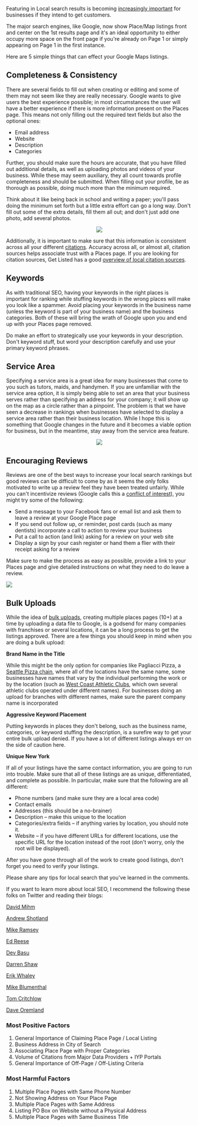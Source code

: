 
Featuring in Local search results is becoming [increasingly
important](https://sites.google.com/a/pressatgoogle.com/googleplaces/metrics) for businesses if they intend to get customers.

The major search engines, like Google, now show Place/Map listings front
and center on the 1st results page and it's an ideal opportunity to
either occupy more space on the front page if you're already on Page 1
or simply appearing on Page 1 in the first instance.

Here are 5 simple things that can effect your Google Maps listings.

## Completeness & Consistency

<div>

There are several fields to fill out when creating or editing and some
of them may not seem like they are really necessary. Google wants to
give users the best experience possible; in most circumstances the user
will have a better experience if there is more information present on
the Places page. This means not only filling out the required text
fields but also the optional
ones:

</div>

- Email address
- Website
- Description
- Categories

<div>

Further, you should make sure the hours are accurate, that you have
filled out additional details, as well as uploading photos and videos of
your business. While these may seem auxiliary, they all count towards
profile completeness and should be submitted. When filling out your
profile, be as thorough as possible, doing much more than the minimum
required.

</div>

<div>

Think about it like being back in school and writing a paper; you'll
pass doing the minimum set forth but a little extra effort can go a long
way. Don't fill out some of the extra details, fill them all out; and
don't just add one photo, add several photos.

</div>

<div style="text-align: center;">

[![](/assets/Additional%20Details-framed.png)](http://maps.google.com/maps/place?cid=17498354326215606665)

</div>

<div>

Additionally, it is important to make sure that this information is
consistent across all your different
[citations](http://getlisted.org/resources/why-citations-are-important.aspx). Accuracy across all, or almost all, citation sources helps associate trust with a Places page. If you are looking for citation sources, Get Listed has a good [overview of local citation
sources](http://getlisted.org/resources/where-to-get-citations.aspx).

</div>

<div>

## Keywords

</div>

<div>

As with traditional SEO, having your keywords in the right places is
important for ranking while stuffing keywords in the wrong places will
make you look like a spammer. Avoid placing your keywords in the
business name (unless the keyword is part of your business name) and the
business categories. Both of these will bring the wrath of Google upon
you and end up with your Places page removed.

</div>

<div>

Do make an effort to strategically use your keywords in your
description. Don't keyword stuff, but word your description carefully
and use your primary keyword phrases.

</div>

<div>

## Service Area

</div>

<div>

Specifying a service area is a great idea for many businesses that come
to you such as tutors, maids, and handymen. If you are unfamiliar with
the service area option, it is simply being able to set an area that
your business serves rather than specifying an address for your company;
it will show up on the map as a circle rather than a pinpoint. The
problem is that we have seen a decrease in rankings when businesses have
selected to display a service area rather than their business location.
While I hope this is something that Google changes in the future and it
becomes a viable option for business, but in the meantime, stay away
from the service area feature.

</div>

<div style="text-align: center;">

![](/assets/Service%20Area-framed.png)

</div>

<div>

## Encouraging Reviews

</div>

<div>

Reviews are one of the best ways to increase your local search rankings
but good reviews can be difficult to come by as it seems the only folks
motivated to write up a review feel they have been treated unfairly.
While you can't incentivize reviews (Google calls this a [conflict of
interest](http://www.google.com/support/places/bin/answer.py?hl=en&answer=187622)), you might try some of the
following:

</div>

- Send a message to your Facebook fans or email list and ask them to
  leave a review at your Google Place page
- If you send out follow up, or reminder, post cards (such as many
  dentists) incorporate a call to action to review your business
- Put a call to action (and link) asking for a review on your web site
- Display a sign by your cash register or hand them a flier with their
  receipt asking for a review

Make sure to make the process as easy as possible, provide a link to
your Places page and give detailed instructions on what they need to do
leave a review.

![](/assets/Roros%20reviews-framed.png)

<div>

## Bulk Uploads

</div>

<div>

While the idea of [bulk
uploads](http://www.google.com/support/places/bin/static.py?hl=en&page=guide.cs&guide=28247&topic=28291&from=28092&rd=1), creating multiple places pages (10+) at a time by uploading a data file to Google, is a godsend for many companies with franchises or several
locations, it can be a long process to get the listings approved. There
are a few things you should keep in mind when you are doing a bulk
upload:

</div>

<div>

**Brand Name in the Title**

</div>

<div>

While this might be the only option for companies like Pagliacci Pizza,
a [Seattle Pizza chain](http://www.pagliacci.com/), where all of the locations have the same name, some businesses have names that vary by the individual performing the work or by the location (such as [West Coast Athletic Clubs](http://www.wcaclubs.com/), which own several athletic clubs operated under different names). For businesses doing an upload for branches with different names, make sure the parent company name is incorporated

</div>

<div>

**Aggressive Keyword Placement**

</div>

<div>

Putting keywords in places they don't belong, such as the business name,
categories, or keyword stuffing the description, is a surefire way to
get your entire bulk upload denied. If you have a lot of different
listings always err on the side of caution here.

</div>

<div>

**Unique New York**

</div>

<div>

If all of your listings have the same contact information, you are going
to run into trouble. Make sure that all of these listings are as unique,
differentiated, and complete as possible. In particular, make sure that
the following are all
different:

</div>

- Phone numbers (and make sure they are a local area code)
- Contact emails
- Addresses (this should be a no-brainer)
- Description – make this unique to the location
- Categories/extra fields – if anything varies by location, you should
  note it.
- Website – if you have different URLs for different locations, use
  the specific URL for the location instead of the root (don't worry,
  only the root will be displayed).

<div>

After you have gone through all of the work to create good listings,
don't forget you need to verify your listings.

</div>

<div>

Please share any tips for local search that you've learned in the
comments.

</div>

<div>

If you want to learn more about local SEO, I recommend the following
these folks on Twitter and reading their
blogs:

</div>

<div>

[David Mihm](http://twitter.com/davidmihm)

</div>

<div>

[Andrew Shotland](http://twitter.com/localseoguide)

</div>

<div>

[Mike Ramsey](http://twitter.com/niftymarketing)

</div>

<div>

[Ed Reese](http://twitter.com/ed_reese)

</div>

<div>

[Dev Basu](http://twitter.com/devbasu)

</div>

<div>

[Darren Shaw](http://twitter.com/edmontonseo)

</div>

<div>

[Erik Whaley](http://twitter.com/localsearcherik)

</div>

<div>

[Mike Blumenthal](http://twitter.com/mblumenthal)

</div>

<div>

[Tom Critchlow](http://twitter.com/tomcritchlow)

</div>

<div>

[Dave Oremland](http://twitter.com/localoptimizer)

</div>

<div style="text-align: center;">

</div>

<div style="text-align: left;">

### Most Positive Factors

1.  General Importance of Claiming Place Page / Local Listing
2.  Business Address in City of Search
3.  Associating Place Page with Proper Categories
4.  Volume of Citations from Major Data Providers + IYP Portals
5.  General Importance of Off-Page / Off-Listing Criteria

### Most Harmful Factors

1.  Multiple Place Pages with Same Phone Number
2.  Not Showing Address on Your Place Page
3.  Multiple Place Pages with Same Address
4.  Listing PO Box on Website without a Physical Address
5.  Multiple Place Pages with Same Business Title

</div>
